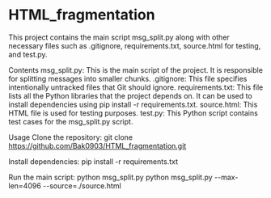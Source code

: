 # HTML_fragmentation

This project contains the main script msg_split.py along with other necessary files such as .gitignore, requirements.txt, source.html for testing, and test.py.

Contents
msg_split.py: This is the main script of the project. It is responsible for splitting messages into smaller chunks.
.gitignore: This file specifies intentionally untracked files that Git should ignore.
requirements.txt: This file lists all the Python libraries that the project depends on. It can be used to install dependencies using pip install -r requirements.txt.
source.html: This HTML file is used for testing purposes.
test.py: This Python script contains test cases for the msg_split.py script.

Usage
Clone the repository:
git clone https://github.com/Bak0903/HTML_fragmentation.git

Install dependencies:
pip install -r requirements.txt

Run the main script:
python msg_split.py
python msg_split.py --max-len=4096 --source=./source.html
